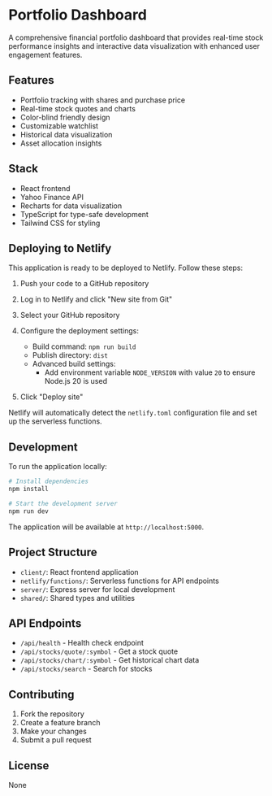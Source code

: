 # Portfolio Dashboard

A comprehensive financial portfolio dashboard that provides real-time stock performance insights and interactive data visualization with enhanced user engagement features.

## Features

- Portfolio tracking with shares and purchase price
- Real-time stock quotes and charts
- Color-blind friendly design
- Customizable watchlist
- Historical data visualization
- Asset allocation insights

## Stack

- React frontend
- Yahoo Finance API
- Recharts for data visualization
- TypeScript for type-safe development
- Tailwind CSS for styling

## Deploying to Netlify

This application is ready to be deployed to Netlify. Follow these steps:

1. Push your code to a GitHub repository
2. Log in to Netlify and click "New site from Git"
3. Select your GitHub repository
4. Configure the deployment settings:
   - Build command: `npm run build`
   - Publish directory: `dist`
   - Advanced build settings: 
     - Add environment variable `NODE_VERSION` with value `20` to ensure Node.js 20 is used

5. Click "Deploy site"

Netlify will automatically detect the `netlify.toml` configuration file and set up the serverless functions.

## Development

To run the application locally:

```bash
# Install dependencies
npm install

# Start the development server
npm run dev
```

The application will be available at `http://localhost:5000`.

## Project Structure

- `client/`: React frontend application
- `netlify/functions/`: Serverless functions for API endpoints
- `server/`: Express server for local development
- `shared/`: Shared types and utilities

## API Endpoints

- `/api/health` - Health check endpoint
- `/api/stocks/quote/:symbol` - Get a stock quote
- `/api/stocks/chart/:symbol` - Get historical chart data
- `/api/stocks/search` - Search for stocks

## Contributing

1. Fork the repository
2. Create a feature branch
3. Make your changes
4. Submit a pull request

## License
None
